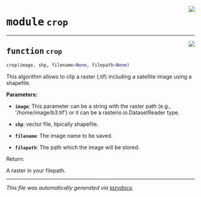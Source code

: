 <!-- markdownlint-disable -->

<a href="..\scikeo\crop.py#L0"><img align="right" style="float:right;" src="https://img.shields.io/badge/-source-cccccc?style=flat-square"></a>

# <kbd>module</kbd> `crop`





---

<a href="..\scikeo\crop.py#L9"><img align="right" style="float:right;" src="https://img.shields.io/badge/-source-cccccc?style=flat-square"></a>

## <kbd>function</kbd> `crop`

```python
crop(image, shp, filename=None, filepath=None)
```

This algorithm allows to clip a raster (.tif) including a satellite image using a shapefile. 



**Parameters:**
  


 - <b>`image`</b>:  This parameter can be a string with the raster path (e.g., '/home/image/b3.tif') or it can be a rasterio.io.DatasetReader type. 


 - <b>`shp`</b>:  vector file, tipically shapefile. 


 - <b>`filename`</b>:  The image name to be saved. 


 - <b>`filepath`</b>:  The path which the image will be stored. 

Return: 

A raster in your filepath. 




---

_This file was automatically generated via [lazydocs](https://github.com/ml-tooling/lazydocs)._
